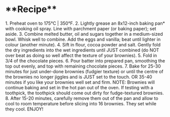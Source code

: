 <h1>**Recipe**</h1>
1. Preheat oven to 175°C | 350°F.
2. Lightly grease an 8x12-inch baking pan* with cooking oil spray. Line with parchment paper (or baking paper); set aside.
3. Combine melted butter, oil and sugars together in a medium-sized bowl. Whisk well to combine. Add the eggs and vanilla; beat until lighter in colour (another minute).
4. Sift in flour, cocoa powder and salt. Gently fold the dry ingredients into the wet ingredients until JUST combined (do NOT over beat as doing so well affect the texture of your brownies).
5. Fold in 3/4 of the chocolate pieces.
6. Pour batter into prepared pan, smoothing the top out evenly, and top with remaining chocolate pieces.
7. Bake for 25-30 minutes for just under-done brownies (fudgier texture) or until the centre of the brownies no longer jiggles and is JUST set to the touch.
OR 35-40 minutes if you like your brownies well set and firm.
NOTE: Brownies will continue baking and set in the hot pan out of the oven. If testing with a toothpick, the toothpick should come out dirty for fudge-textured brownies.
8. After 15-20 minutes, carefully remove them out of the pan and allow to cool to room temperature before slicing into 16 brownies. They set while they cool.
ENJOY!
